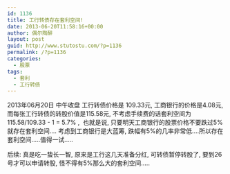 ```yaml
---
id: 1136
title: 工行转债存在套利空间!
date: 2013-06-20T11:58:16+00:00
author: 偶尔陶醉
layout: post
guid: http://www.stutostu.com/?p=1136
permalink: /?p=1136
categories:
  - 股票
tags:
  - 套利
  - 工行转债
---
```

2013年06月20日 中午收盘 工行转债价格是 109.33元, 工商银行的价格是4.08元, 而每张工行转债的转股价值是115.58元, 不考虑手续费的话套利空间为 115.58/109.33 - 1 = 5.7% ,  也就是说, 只要明天工商银行的股票价格不要跌过5% 就存在套利空间…. 考虑到工商银行是大蓝筹, 跌幅有5%的几率非常低….所以存在套利空间…..值得一试…..

后续: 真是吃一蛰长一智, 原来是工行这几天准备分红, 可转债暂停转股了, 要到26号才可以申请转股, 怪不得有5%那么大的套利空间…..